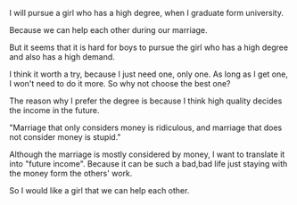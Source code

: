 I will  pursue a girl who has a high degree, when I graduate form university.

Because we can help each other during our marriage.

But it seems that it is hard for boys to pursue the girl who has a high degree and also has a high demand.

I think it worth a try, because I just need one, only one. As long as I get one, I won't need to do it more. So why not choose the best one?

The reason why I prefer the degree is because I think high quality decides the income in the future.

"Marriage that only considers money is ridiculous, and marriage that does not consider money is stupid."

Although the marriage is mostly considered by money, I want to translate it into "future income". Because it can be such a bad,bad life just staying with the money form the others' work.

So I would like a girl that we can help each other. 